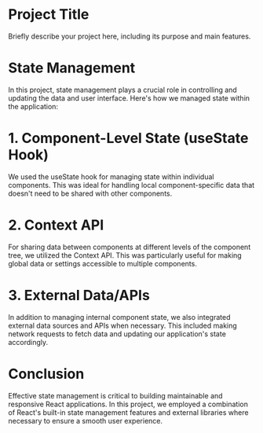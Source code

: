 # Project Title
Briefly describe your project here, including its purpose and main features.

# State Management
In this project, state management plays a crucial role in controlling and updating the data and user interface. Here's how we managed state within the application:

# 1. Component-Level State (useState Hook)
We used the useState hook for managing state within individual components. This was ideal for handling local component-specific data that doesn't need to be shared with other components.
# 2. Context API
For sharing data between components at different levels of the component tree, we utilized the Context API. This was particularly useful for making global data or settings accessible to multiple components.
# 3. External Data/APIs
In addition to managing internal component state, we also integrated external data sources and APIs when necessary. This included making network requests to fetch data and updating our application's state accordingly.

# Conclusion
Effective state management is critical to building maintainable and responsive React applications. In this project, we employed a combination of React's built-in state management features and external libraries where necessary to ensure a smooth user experience.






